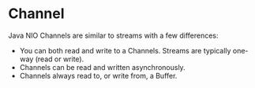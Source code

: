 # Channel

Java NIO Channels are similar to streams with a few differences:

* You can both read and write to a Channels. Streams are typically one-way \(read or write\).
* Channels can be read and written asynchronously.
* Channels always read to, or write from, a Buffer.



